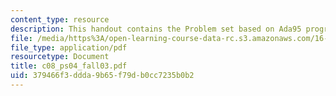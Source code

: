 ```yaml
---
content_type: resource
description: This handout contains the Problem set based on Ada95 program for date.
file: /media/https%3A/open-learning-course-data-rc.s3.amazonaws.com/16-01-unified-engineering-i-ii-iii-iv-fall-2005-spring-2006/379466f3ddda9b65f79db0cc7235b0b2_c08_ps04_fall03.pdf
file_type: application/pdf
resourcetype: Document
title: c08_ps04_fall03.pdf
uid: 379466f3-ddda-9b65-f79d-b0cc7235b0b2
---
```

